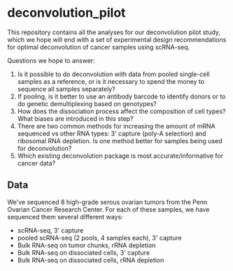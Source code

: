 # deconvolution_pilot

This repository contains all the analyses for our deconvolution pilot study, which we hope will end with a set of experimental design recommendations for optimal deconvolution of cancer samples using scRNA-seq.

Questions we hope to answer:
1. Is it possible to do deconvolution with data from pooled single-cell samples as a reference, or is it necessary to spend the money to sequence all samples separately?
2. If pooling, is it better to use an antibody barcode to identify donors or to do genetic demultiplexing based on genotypes?
3. How does the dissociation process affect the composition of cell types? What biases are introduced in this step?
4. There are two common methods for increasing the amount of mRNA sequenced vs other RNA types: 3' capture (poly-A selection) and ribosomal RNA depletion. Is one method better for samples being used for deconvolution?
5. Which existing deconvolution package is most accurate/informative for cancer data?

## Data

We've sequenced 8 high-grade serous ovarian tumors from the Penn Ovarian Cancer Research Center. For each of these samples, we have sequenced them several different ways:
- scRNA-seq, 3' capture
- pooled scRNA-seq (2 pools, 4 samples each), 3' capture
- Bulk RNA-seq on tumor chunks, rRNA depletion
- Bulk RNA-seq on dissociated cells, 3' capture
- Bulk RNA-seq on dissociated cells, rRNA depletion
